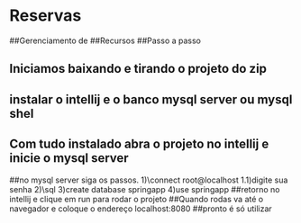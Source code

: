 # Reservas
##Gerenciamento de
##Recursos
##Passo a passo
## Iniciamos baixando e tirando o projeto do zip
## instalar o intellij e o banco mysql server ou mysql shel
## Com tudo instalado abra o projeto no intellij e inicie o mysql server
##no mysql server siga os passos.
1)\connect root@localhost
   1.1)digite sua senha
2)\sql
3)create database springapp
4)use springapp
##retorno no intellij e clique em run para rodar o projeto
##Quando rodas va até o navegador e coloque o endereço localhost:8080
##pronto é só utilizar
